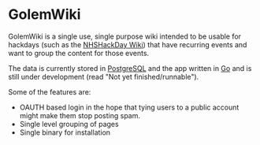 GolemWiki
=========

GolemWiki is a single use, single purpose wiki intended to be usable for hackdays 
(such as the [NHSHackDay Wiki](http://wiki.nhshackday.com/wiki/NHSHackDayWiki)) 
that have recurring events and want to group the content for those events.

The data is currently stored in [PostgreSQL](http://www.postgresql.org/) and the 
app written in [Go](http://golang.org/) and is still under development (read 
"Not yet finished/runnable").

Some of the features are:

* OAUTH based login in the hope that tying users to a public account
might make them stop posting spam.
* Single level grouping of pages
* Single binary for installation
